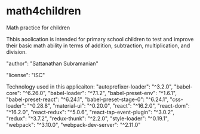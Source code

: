 # math4children
Math practice for children

Thbis aoolication is intended for primary school children to test and improve their basic math ability in terms of addition, subtraction, multiplication, and division. 

"author": "Sattanathan Subramanian"

"license": "ISC"
 
Technology used in this applicaiton: 
    "autoprefixer-loader": "^3.2.0",
    "babel-core": "^6.26.0",
    "babel-loader": "^7.1.2",
    "babel-preset-env": "^1.6.1",
    "babel-preset-react": "^6.24.1",
    "babel-preset-stage-0": "^6.24.1",
    "css-loader": "^0.28.8",
    "material-ui": "^0.20.0",
    "react": "^16.2.0",
    "react-dom": "^16.2.0",
    "react-redux": "^5.0.6",
    "react-tap-event-plugin": "^3.0.2",
    "redux": "^3.7.2",
    "redux-thunk": "^2.2.0",
    "style-loader": "^0.19.1",
    "webpack": "^3.10.0",
    "webpack-dev-server": "^2.11.0"
